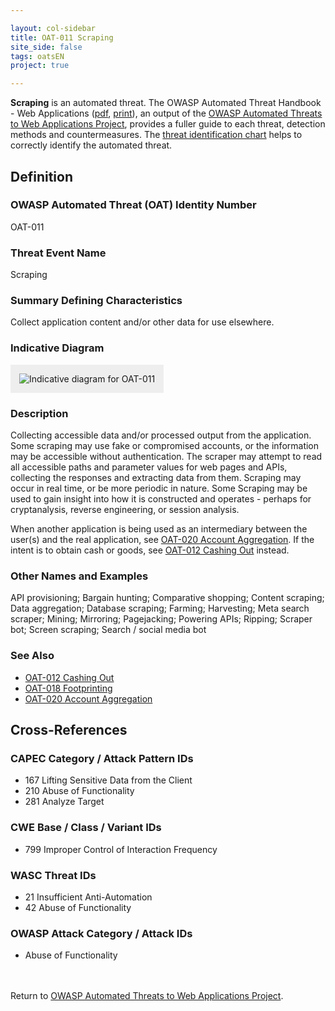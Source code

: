 ```yaml
---

layout: col-sidebar
title: OAT-011 Scraping
site_side: false
tags: oatsEN
project: true

---
```


**Scraping** is an automated threat. The OWASP Automated Threat Handbook - Web Applications ([pdf](https://github.com/OWASP/www-project-automated-threats-to-web-applications/tree/master/assets/files/EN), [print](http://www.lulu.com/shop/owasp-foundation/automated-threat-handbook/paperback/product-23540699.html)), an output of the [OWASP Automated Threats to Web Applications Project](../../../), provides a fuller guide to each threat, detection methods and countermeasures. The [threat identification chart](https://www.owasp.org/www-project-automated-threats-to-web-applications/assets/files/oat-ontology-decision-chart.pdf) helps to correctly identify the automated threat.

## Definition
### OWASP Automated Threat (OAT) Identity Number
OAT-011

### Threat Event Name
Scraping

### Summary Defining Characteristics
Collect application content and/or other data for use elsewhere.

### Indicative Diagram
<img alt="Indicative diagram for OAT-011" src="images/500px-OAT-011_Scraping.png" style="background-color:#eeeeee;padding:1em;">

### Description
Collecting accessible data and/or processed output from the application. Some scraping may use fake or compromised accounts, or the information may be accessible without authentication. The scraper may attempt to read all accessible paths and parameter values for web pages and APIs, collecting the responses and extracting data from them. Scraping may occur in real time, or be more periodic in nature. Some Scraping may be used to gain insight into how it is constructed and operates - perhaps for cryptanalysis, reverse engineering, or session analysis.

When another application is being used as an intermediary between the user(s) and the real application, see [OAT-020 Account Aggregation](OAT-020_Account_Aggregation.html). If the intent is to obtain cash or goods, see [OAT-012 Cashing Out](OAT-012_Cashing_Out.html) instead.

### Other Names and Examples
API provisioning; Bargain hunting; Comparative shopping; Content scraping; Data aggregation; Database scraping; Farming; Harvesting; Meta search scraper; Mining; Mirroring; Pagejacking; Powering APIs; Ripping; Scraper bot; Screen scraping; Search / social media bot

### See Also
* [OAT-012 Cashing Out](OAT-012_Cashing_Out.html)
* [OAT-018 Footprinting](OAT-018_Footprinting.html)
* [OAT-020 Account Aggregation](OAT-020_Account_Aggregation.html)

## Cross-References
### CAPEC Category / Attack Pattern IDs
* 167 Lifting Sensitive Data from the Client
* 210 Abuse of Functionality
* 281 Analyze Target

### CWE Base / Class / Variant IDs
* 799 Improper Control of Interaction Frequency

### WASC Threat IDs
* 21 Insufficient Anti-Automation
* 42 Abuse of Functionality

### OWASP Attack Category / Attack IDs
* Abuse of Functionality

<br/><br/>Return to [OWASP Automated Threats to Web Applications Project](../../../).<br/><br/>
